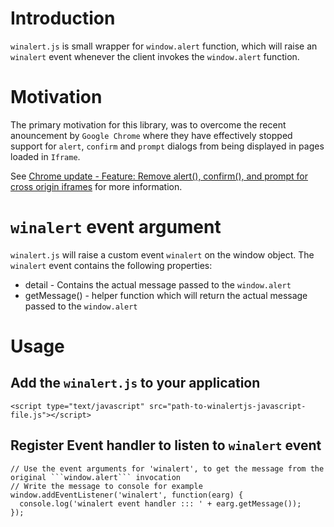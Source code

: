 # Introduction
```winalert.js``` is small wrapper for ```window.alert``` function, which will raise an ```winalert``` event whenever the client invokes the ```window.alert``` function.


# Motivation
The primary motivation for this library, was to overcome the recent anouncement by ```Google Chrome``` where they have effectively stopped support for ```alert```, ```confirm``` and ```prompt``` dialogs from being displayed in pages loaded in ```Iframe```. 

See [Chrome update - Feature: Remove alert(), confirm(), and prompt for cross origin iframes]( https://www.chromestatus.com/feature/5148698084376576) for more information.

# ```winalert``` event argument
```winalert.js``` will raise a custom event ```winalert``` on the window object. The ```winalert``` event contains the following properties:
- detail - Contains the actual message passed to the ```window.alert``` 
- getMessage() - helper function which will return the actual message passed to the ```window.alert```

# Usage
## Add the ```winalert.js``` to your application
```
<script type="text/javascript" src="path-to-winalertjs-javascript-file.js"></script>
```
## Register Event handler to listen to ```winalert``` event
```
// Use the event arguments for 'winalert', to get the message from the original ```window.alert``` invocation
// Write the message to console for example
window.addEventListener('winalert', function(earg) {
  console.log('winalert event handler ::: ' + earg.getMessage());
});
```
